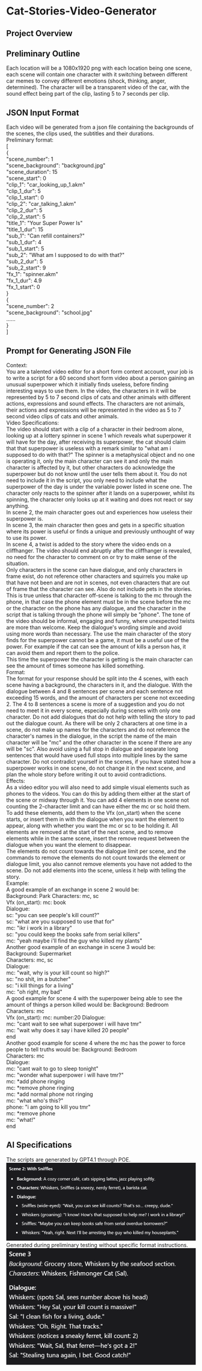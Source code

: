 # Cat-Stories-Video-Generator

## Project Overview

## Preliminary Outline
Each location will be a 1080x1920 png with each location being one scene, each scene will contain one character with it 
switching between different car memes to convey different emotions (shock, thinking, anger, determined).
The character will be a transparent video of the car, with the sound effect being part of the clip, lasting 5 to 7 seconds per clip.  

## JSON Input Format
Each video will be generated from a json file containing the backgrounds of the scenes, the clips used, the subtitles and 
their durations.  
Preliminary format:  
[  
{  
"scene_number": 1  
"scene_background": "background.jpg"  
"scene_duration": 15  
"scene_start": 0  
"clip_1": "car_looking_up_1.akm"  
"clip_1_dur": 5  
"clip_1_start": 0  
"clip_2": "car_talking_1.akm"  
"clip_2_dur": 5  
"clip_2_start": 5  
"title_1": "Your Super Power Is"  
"title_1_dur": 15  
"sub_1": "Can refill containers?"  
"sub_1_dur": 4  
"sub_1_start": 5  
"sub_2": "What am I supposed to do with that?"  
"sub_2_dur": 5  
"sub_2_start": 9  
"fx_1": "spinner.akm"  
"fx_1_dur": 4.9  
"fx_1_start": 0  
}  
{  
"scene_number": 2  
"scene_background": "school.jpg"  
......  
}  
]  

## Prompt for Generating JSON File  
Context:  
You are a talented video editor for a short form content account, your job is to write a script for a 60 second short form video about a person gaining an unusual superpower which it initially finds useless, before finding interesting ways to use them.
In the video, the characters in it will be represented by 5 to 7 second clips of cats and other animals with different actions, expressions and sound effects. The characters are not animals, their actions and expressions will be represented in the video as 5 to 7 second video clips of cats and other animals.  
Video Specifications:  
The video should start with a clip of a character in their bedroom alone, looking up at a lottery spinner in scene 1 which reveals what superpower it will have for the day, after receiving its superpower, the cat should claim that that superpower is useless with a remark similar to "what am i supposed to do with that?"
The spinner is a metaphysical object and no one is operating it, only the main character can see it and only the main character is affected by it, but other characters do acknowledge the superpower but do not know until the user tells them about it. You do not need to include it in the script, you only need to include what the superpower of the day is under the variable power listed in scene one. 
The character only reacts to the spinner after it lands on a superpower, whilst its spinning, the character only looks up at it waiting and does not react or say anything.  
In scene 2, the main character goes out and experiences how useless their superpower is.  
In scene 3, the main character then goes and gets in a specific situation where its power is useful or finds a unique and previously unthought of way to use its power.  
In scene 4, a twist is added to the story where the video ends on a cliffhanger. The video should end abruptly after the cliffhanger is revealed, no need for the character to comment on or try to make sense of the situation.   
Only characters in the scene can have dialogue, and only characters in frame exist, do not reference other characters and squirrels you make up that have not been and are not in scenes, not even characters that are out of frame that the character can see. Also do not include pets in the stories. 
This is true unless that character off-scene is talking to the mc through the phone, in that case the phone element must be in the scene before the mc or the character on the phone has any dialogue, and the character in the script that is talking through the phone will simply be "phone".
The tone of the video should be informal, engaging and funny, where unexpected twists are more than welcome. Keep the dialogue's wording simple and avoid using more words than necessary.
The use the main character of the story finds for the superpower cannot be a game, it must be a useful use of the power. For example if the cat can see the amount of kills a person has, it can avoid them and report them to the police.  
This time the superpower the character is getting is the main character can see the amount of times someone has killed something.  
Format:  
The format for your response should be split into the 4 scenes, with each scene having a background, the characters in it, and the dialogue.
With the dialogue between 4 and 8 sentences per scene and each sentence not exceeding 15 words, and the amount of characters per scene not exceeding 2. The 4 to 8 sentences a scene is more of a suggestion and you do not need to meet it in every scene, especially during scenes with only one character. Do not add dialogues that do not help with telling the story to pad out the dialogue count. 
As there will be only 2 characters at one time in a scene, do not make up names for the characters and do not reference the character's names in the dialogue, in the script the name of the main character will be "mc" and the other character in the scene if there are any will be "sc".
Also avoid using a full stop in dialogue and separate long sentences that would have used full stops into multiple lines by the same character. 
Do not contradict yourself in the scenes, if you have stated how a superpower works in one scene, do not change it in the next scene, and plan the whole story before writing it out to avoid contradictions.  
Effects:  
As a video editor you will also need to add simple visual elements such as phones to the videos. You can do this by adding them either at the start of the scene or midway through it.
You can add 4 elements in one scene not counting the 2-character limit and can have either the mc or sc hold them. To add these elements, add them to the Vfx (on_start) when the scene starts, or insert them in with the dialogue when you want the element to appear, along with whether you want the mc or sc to be holding it.
All elements are removed at the start of the next scene, and to remove elements while in the same scene, insert the remove request between the dialogue when you want the element to disappear.  
The elements do not count towards the dialogue limit per scene, and the commands to remove the elements do not count towards the element or dialogue limit, you also cannot remove elements you have not added to the scene.
Do not add elements into the scene, unless it help with telling the story.  
Example:  
A good example of an exchange in scene 2 would be:  
Background: Park
Characters: mc, sc  
Vfx (on_start): mc: book  
Dialogue:  
sc: "you can see people's kill count?"  
sc: "what are you supposed to use that for"  
mc: "ikr i work in a library"  
sc: "you could keep the books safe from serial killers"  
mc: "yeah maybe i'll find the guy who killed my plants"  
Another good example of an exchange in scene 3 would be:  
Background: Supermarket  
Characters: mc, sc  
Dialogue:  
mc: "wait, why is your kill count so high?"  
sc: "no shit, im a butcher"  
sc: "i kill things for a living"  
mc: "oh right, my bad"  
A good example for scene 4 with the superpower being able to see the amount of things a person killed would be:
Background: Bedroom  
Characters: mc  
Vfx (on_start): mc: number:20
Dialogue:  
mc: "cant wait to see what superpower i will have tmr"  
mc: "wait why does it say i have killed 20 people"  
end  
Another good example for scene 4 where the mc has the power to force people to tell truths would be:
Background: Bedroom  
Characters: mc  
Dialogue:  
mc: "cant wait to go to sleep tonight"  
mc: "wonder what superpower i will have tmr?"  
mc: *add phone ringing  
mc: *remove phone ringing  
mc: *add normal phone not ringing  
mc: "what who's this?"  
phone: "i am going to kill you tmr"  
mc: *remove phone  
mc: "what!"  
end  

## AI Specifications
The scripts are generated by GPT4.1 through POE.
![img.png](prompt_result_1.png)  
Generated during preliminary testing without specific format instructions.
![img.png](prompt_result_2.png)